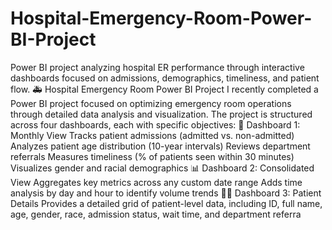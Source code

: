 # Hospital-Emergency-Room-Power-BI-Project
Power BI project analyzing hospital ER performance through interactive dashboards focused on admissions, demographics, timeliness, and patient flow.
🚑 Hospital Emergency Room Power BI Project
I recently completed a Power BI project focused on optimizing emergency room operations through detailed data analysis and visualization. The project is structured across four dashboards, each with specific objectives:
📅 Dashboard 1: Monthly View
Tracks patient admissions (admitted vs. non-admitted)
Analyzes patient age distribution (10-year intervals)
Reviews department referrals
Measures timeliness (% of patients seen within 30 minutes)
Visualizes gender and racial demographics
📊 Dashboard 2: Consolidated View
Aggregates key metrics across any custom date range
Adds time analysis by day and hour to identify volume trends
👩‍⚕️ Dashboard 3: Patient Details
Provides a detailed grid of patient-level data, including ID, full name, age, gender, race, admission status, wait time, and department referra

